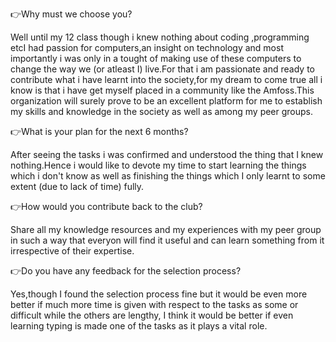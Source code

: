 👉Why must we choose you?

Well until my 12 class though i knew nothing about coding ,programming etcI had passion for computers,an insight on technology and most importantly i was only in a tought of making use of these computers to change the way we (or atleast I) live.For that i am passionate and ready to contribute what i have learnt into the society,for my dream to come true all i know is that i have get myself placed in a community like the Amfoss.This organization will surely prove to be an excellent platform for me to establish my skills and knowledge in the society as well as among my peer groups.


👉What is your plan for the next 6 months?

   After seeing the tasks i was confirmed and  understood the thing that I knew nothing.Hence i would like to devote my time to start learning the things which i don't know as well as finishing the things which I only learnt to some extent (due to lack of time) fully.


👉How would you contribute back to the club?

   Share all my knowledge resources and my experiences with my peer group in such a way that everyon will find it useful and can learn something from it irrespective of their expertise.


👉Do you have any feedback for the selection process?

   Yes,though I found the selection process fine but it would be even more better if much more time is given with respect to the tasks as some or difficult while the others are lengthy, I think it would be better if even learning typing is made one of the tasks as it plays a vital role.
